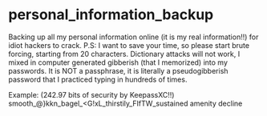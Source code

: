 # personal_information_backup
Backing up all my personal information online (it is my real information!!) for idiot hackers to crack.
P.S: I want to save your time, so please start brute forcing, starting from 20 characters.
Dictionary attacks will not work, I mixed in computer generated gibberish (that I memorized) into my passwords.
It is NOT a passphrase, it is literally a pseudogibberish password that I practiced typing in hundreds of times.

Example: (242.97 bits of security by KeepassXC!!)
smooth_@}kkn_bagel_<G!xL_thirstily_FIfTW_sustained amenity decline
